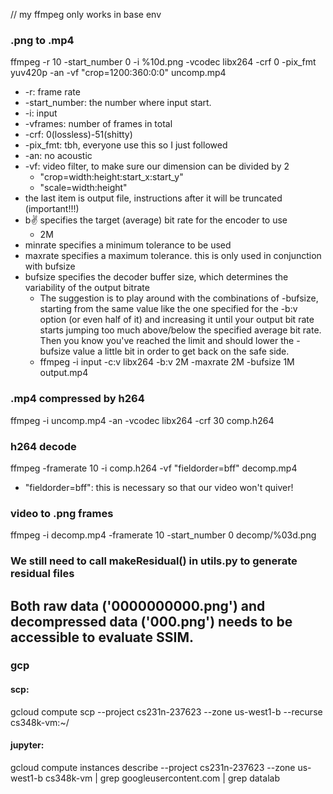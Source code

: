 // my ffmpeg only works in base env 


### .png to .mp4
ffmpeg -r 10  -start_number 0 -i %10d.png -vcodec libx264 -crf 0 -pix_fmt yuv420p -an -vf "crop=1200:360:0:0" uncomp.mp4
- -r: frame rate
- -start_number: the number where input start. 
- -i: input
- -vframes: number of frames in total
- -crf: 0(lossless)-51(shitty)
- -pix_fmt: tbh, everyone use this so I just followed
- -an: no acoustic
- -vf: video filter, to make sure our dimension can be divided by 2
    - "crop=width:height:start_x:start_y"
    - "scale=width:height"
- the last item is output file, instructions after it will be truncated (important!!!)
- b:v: specifies the target (average) bit rate for the encoder to use
    - 2M
- minrate specifies a minimum tolerance to be used
- maxrate specifies a maximum tolerance. this is only used in conjunction with bufsize
- bufsize specifies the decoder buffer size, which determines the variability of the output bitrate
    - The suggestion is to play around with the combinations of -bufsize, starting from the same value like the one specified for the -b:v option (or even half of it) and increasing it until your output bit rate starts jumping too much above/below the specified average bit rate. Then you know you've reached the limit and should lower the -bufsize value a little bit in order to get back on the safe side.
    - ffmpeg -i input -c:v libx264 -b:v 2M -maxrate 2M -bufsize 1M output.mp4

### .mp4 compressed by h264
ffmpeg -i uncomp.mp4 -an -vcodec libx264 -crf 30 comp.h264

### h264 decode
ffmpeg -framerate 10 -i comp.h264 -vf "fieldorder=bff" decomp.mp4  
- "fieldorder=bff": this is necessary so that our video won't quiver!

### video to .png frames
ffmpeg -i decomp.mp4 -framerate 10 -start_number 0 decomp/%03d.png

### We still need to call makeResidual() in utils.py to generate residual files
Both raw data ('0000000000.png') and decompressed data ('000.png') needs to be accessible to evaluate SSIM.
---

### gcp
#### scp:
gcloud compute scp --project cs231n-237623 --zone us-west1-b --recurse <local file or directory> cs348k-vm:~/
#### jupyter:
gcloud compute instances describe --project cs231n-237623 --zone us-west1-b cs348k-vm | grep googleusercontent.com | grep datalab



